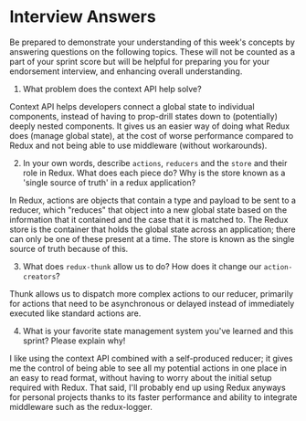 # Interview Answers
Be prepared to demonstrate your understanding of this week's concepts by answering questions on the following topics. These will not be counted as a part of your sprint score but will be helpful for preparing you for your endorsement interview, and enhancing overall understanding.

1. What problem does the context API help solve?

Context API helps developers connect a global state to individual components, instead of having to prop-drill states down to (potentially) deeply nested components. It gives us an easier way of doing what Redux does (manage global state), at the cost of worse performance compared to Redux and not being able to use middleware (without workarounds).

2. In your own words, describe `actions`, `reducers` and the `store` and their role in Redux. What does each piece do? Why is the store known as a 'single source of truth' in a redux application?

In Redux, actions are objects that contain a type and payload to be sent to a reducer, which "reduces" that object into a new global state based on the information that it contained and the case that it is matched to. The Redux store is the container that holds the global state across an application; there can only be one of these present at a time. The store is known as the single source of truth because of this.

3. What does `redux-thunk` allow us to do? How does it change our `action-creators`?

Thunk allows us to dispatch more complex actions to our reducer, primarily for actions that need to be asynchronous or delayed instead of immediately executed like standard actions are.

4. What is your favorite state management system you've learned and this sprint? Please explain why!

I like using the context API combined with a self-produced reducer; it gives me the control of being able to see all my potential actions in one place in an easy to read format, without having to worry about the initial setup required with Redux. That said, I'll probably end up using Redux anyways for personal projects thanks to its faster performance and ability to integrate middleware such as the redux-logger.